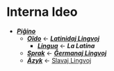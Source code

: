 # Interna Ideo

* [***Piĝino***](pighino.md)
  * [***Oĭdo***](oido.md) ← [***Latinidaj Lingvoj***](latinidaj/README.md)
    * [***Lingua***](lingua.md) ← ***La Latina***
  * [***Sprak***](sprak.md) ← [***Ĝermanaj Lingvoj***](ghermanaj/README.md)
  * [***Äzyk***](jazyk.md) ← [Slavaj Lingvoj](slavaj/README.md)



